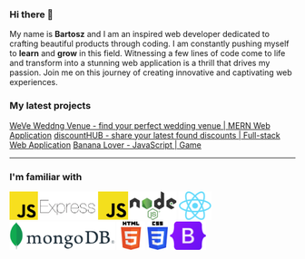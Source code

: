 ### Hi there 👋

My name is **Bartosz** and I am an inspired web developer dedicated to crafting beautiful products through coding. I am constantly pushing myself to **learn** and **grow** in this field. Witnessing a few lines of code come to life and transform into a stunning web application is a thrill that drives my passion. Join me on this journey of creating innovative and captivating web experiences.

### My latest projects

[WeVe Weddng Venue - find your perfect wedding venue | MERN Web Application](https://weve.netlify.app/)
[discountHUB - share your latest found discounts | Full-stack Web Application](https://discounthubnl.adaptable.app/)
[Banana Lover - JavaScript | Game](https://bartoszde.github.io/banana-lover/index.html)

---
### I'm familiar with
<img src="./images/JavaScript.png" alt="JavaScript" width="auto" height="50">  <img src="./images/ExpressJs.webp" alt="ExpressJs" width="auto" height="50">  <img src="./images/nodeJs.png" alt="NodeJs" width="auto" height="50">   <img src="./images/ReactJs.png" alt="ReactJs" width="auto" height="50">   <img src="./images/MongoDB.png" alt="MongoDB" width=auto height="50">   <img src="./images/html.png" alt="html" width="auto" height="50">   <img src="./images/css.png" alt="css" width="auto" height="50">   <img src="./images/Bootstrap.png" alt="Bootstrap" width="auto" height="50"> 


<!--
**bartoszde/bartoszde** is a ✨ _special_ ✨ repository because its `README.md` (this file) appears on your GitHub profile.

Here are some ideas to get you started:
- 🔭 I’m currently working on my own Lego collector page
- 🌱 I’m currently learning TypeScript
- 👯 I’m looking to collaborate on ...
- 🤔 I’m looking for help with ...
- 💬 Ask me about ...
- 📫 How to reach me: bartek.wlkp@gmail.com
- ⚡ Fun fact: ...

-->

